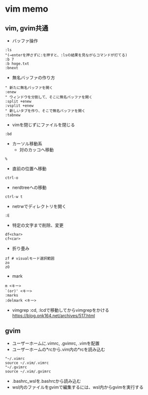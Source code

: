 # vim memo

## vim, gvim共通
- バッファ操作
```
:ls
"(→enterを押さずに:を押すと、:lsの結果を見ながらコマンドが打てる)
:b 7
:b hoge.txt
:bnext
```
- 無名バッファの作り方
```
" 新たに無名バッファを開く
:enew
" ウィンドウを分割して、そこに無名バッファを開く
:split +enew
:vsplit +enew
" 新しいタブを作り、そこで無名バッファを開く
:tabnew
```

- vimを閉じずにファイルを閉じる
```
:bd
```

- カーソル移動系
  - 対のカッコへ移動
```
%
```
  - 直前の位置へ移動
```
ctrl-o
```

- nerdtreeへの移動
```
ctrl-w t
```

- netrwでディレクトリを開く
```
:E
```
- 特定の文字まで削除、変更
```
df<char>
cf<car>
```

- 折り畳み
```
zf # visualモード選択範囲
zo
zO
```

- mark
```
m <キー>
`(or)' <キー>
:marks
:delmark <キー>
```

- vimgrep
:cd, :lcdで移動してからvimgrepをかける  
https://blog.onk164.net/archives/517.html

## gvim
- ユーザーホームに.vimrc, .gvimrc, .vimを配置
- ユーザーホームの\*rcから.vim内の\*rcを読み込む
```
"~/.vimrc
source ~/.vim/.vimrc
"~/.gvimrc
source ~/.vim/.gvimrc
```
- .bashrc_wslを.bashrcから読み込む
- wsl内のファイルをgvimで編集するには、wsl内からgvimを実行する
